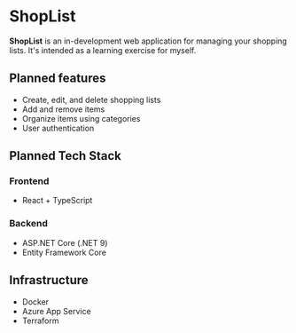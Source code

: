 # ShopList

**ShopList** is an in-development web application for managing your shopping lists.
It's intended as a learning exercise for myself.

## Planned features
- Create, edit, and delete shopping lists
- Add and remove items
- Organize items using categories
- User authentication

## Planned Tech Stack

### Frontend
- React + TypeScript

### Backend
- ASP.NET Core (.NET 9)
- Entity Framework Core

## Infrastructure
- Docker
- Azure App Service
- Terraform
